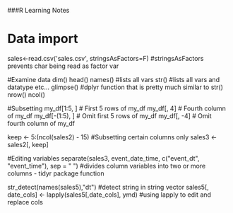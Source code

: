 ###R Learning Notes

# Data import
sales<-read.csv('sales.csv', stringsAsFactors=F) #stringsAsFactors prevents char being read as factor var

#Examine data
dim()
head()
names()  #lists all vars
str()  #lists all vars and datatype etc...
glimpse()  #dplyr function that is pretty much similar to str()
nrow()
ncol()

#Subsetting
my_df[1:5, ] # First 5 rows of my_df
my_df[, 4]   # Fourth column of my_df
my_df[-(1:5), ] # Omit first 5 rows of my_df
my_df[, -4]     # Omit fourth column of my_df

keep <- 5:(ncol(sales2) - 15)  #Subsetting certain columns only
sales3 <- sales2[, keep]

#Editing variables
separate(sales3, event_date_time,
                   c("event_dt", "event_time"), sep = " ") #divides column variables into two or more columns - tidyr package function

str_detect(names(sales5),"dt") #detect string in string vector
sales5[, date_cols] <- lapply(sales5[,date_cols], ymd) #using lapply to edit and replace cols


